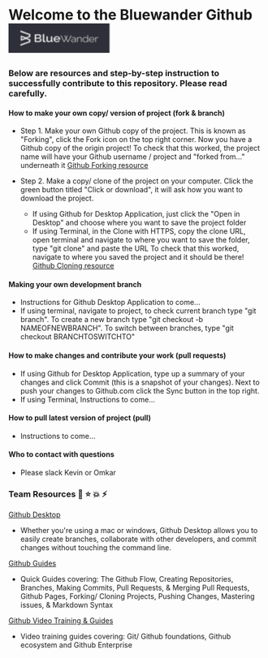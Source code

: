 # Welcome to the Bluewander Github <img src="/images/BW_Logo.png" width="200">

### Below are resources and step-by-step instruction to successfully contribute to this repository. Please read carefully.


#### How to make your own copy/ version of project (fork & branch)
* Step 1. Make your own Github copy of the project. This is known as "Forking", click the Fork icon on the top right corner. Now you have a Github copy of the origin project! To check that this worked, the project name will have your Github username / project and "forked from..." underneath it
[Github Forking resource](https://guides.github.com/activities/forking/)

* Step 2. Make a copy/ clone of the project on your computer. Click the green button titled "Click or download", it will ask how you want to download the project.
  * If using Github for Desktop Application, just click the "Open in Desktop" and choose where you want to save the project folder
  * If using Terminal, in the Clone with HTTPS, copy the clone URL, open terminal and navigate to where you want to save the folder, type "git clone" and paste the URL
To check that this worked, navigate to where you saved the project and it should be there!
[Github Cloning resource](https://guides.github.com/activities/forking/#clone)

#### Making your own development branch
  * Instructions for Github Desktop Application to come...
  * If using terminal, navigate to project, to check current branch type "git branch". To create a new branch type "git checkout -b NAMEOFNEWBRANCH". To switch between branches, type "git checkout BRANCHTOSWITCHTO"

#### How to make changes and contribute your work (pull requests)
  * If using Github for Desktop Application, type up a summary of your changes and click Commit (this is a snapshot of your changes). Next to push your changes to Github.com click the Sync button in the top right.
  * If using Terminal, Instructions to come...

#### How to pull latest version of project (pull)
  * Instructions to come...

#### Who to contact with questions
* Please slack Kevin or Omkar


### Team Resources :rocket: :star: :boom: :zap:
[Github Desktop](https://desktop.github.com/)
* Whether you're using a mac or windows, Github Desktop allows you to easily create branches, collaborate with other developers, and commit changes without touching the command line.

[Github Guides](https://guides.github.com/)
* Quick Guides covering: The Github Flow, Creating Repositories, Branches, Making Commits, Pull Requests, & Merging Pull Requests, Github Pages, Forking/ Cloning Projects, Pushing Changes, Mastering issues, & Markdown Syntax

[Github Video Training & Guides](https://www.youtube.com/githubguides)
* Video training guides covering: Git/ Github foundations, Github ecosystem and Github Enterprise
